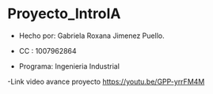 # Proyecto_IntroIA

- Hecho por: Gabriela Roxana Jimenez Puello.

- CC : 1007962864

- Programa: Ingenieria Industrial

-Link video avance proyecto
https://youtu.be/GPP-yrrFM4M
